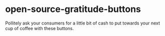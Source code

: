# open-source-gratitude-buttons
Pollitely ask your consumers for a little bit of cash to put towards your next cup of coffee with these buttons.
